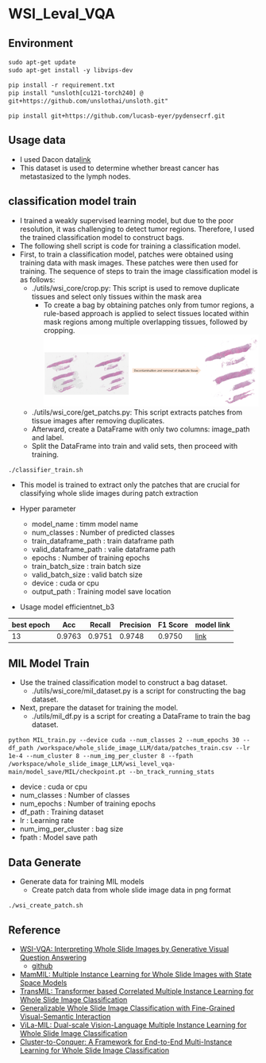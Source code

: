
# WSI_Leval_VQA

## Environment

```
sudo apt-get update
sudo apt-get install -y libvips-dev
```

```
pip install -r requirement.txt
pip install "unsloth[cu121-torch240] @ git+https://github.com/unslothai/unsloth.git"
```
```
pip install git+https://github.com/lucasb-eyer/pydensecrf.git
```

## Usage data
- I used Dacon data[link](https://dacon.io/competitions/official/236011/overview/description)
- This dataset is used to determine whether breast cancer has metastasized to the lymph nodes.

## classification model train
- I trained a weakly supervised learning model, but due to the poor resolution, it was challenging to detect tumor regions. Therefore, I used the trained classification model to construct bags.
- The following shell script is code for training a classification model.
- First, to train a classification model, patches were obtained using training data with mask images. These patches were then used for training. The sequence of steps to train the image classification model is as follows:
  - ./utils/wsi_core/crop.py: This script is used to remove duplicate tissues and select only tissues within the mask area
      - To create a bag by obtaining patches only from tumor regions, a rule-based approach is applied to select tissues located within mask regions among multiple overlapping tissues, followed by cropping.
        ![image1](./img/image_preprocessing.png)
  - ./utils/wsi_core/get_patchs.py: This script extracts patches from tissue images after removing duplicates.
  - Afterward, create a DataFrame with only two columns: image_path and label.
  - Split the DataFrame into train and valid sets, then proceed with training.

```
./classifier_train.sh

```
- This model is trained to extract only the patches that are crucial for classifying whole slide images during patch extraction
- Hyper parameter
  - model_name : timm model name  
  - num_classes : Number of predicted classes
  - train_dataframe_path : train dataframe path 
  - valid_dataframe_path : valie dataframe path  
  - epochs : Number of training epochs
  - train_batch_size : train batch size
  - valid_batch_size : valid batch size
  - device : cuda or cpu
  - output_path : Training model save location

- Usage model efficientnet_b3

| best epoch | Acc | Recall | Precision | F1 Score | model link |
| --- | --- | --- | --- | --- | --- |
| 13 | 0.9763 | 0.9751 | 0.9748 | 0.9750 | [link](-) |

## MIL Model Train
- Use the trained classification model to construct a bag dataset.
  - ./utils/wsi_core/mil_dataset.py is a script for constructing the bag dataset.
- Next, prepare the dataset for training the model.
  - ./utils/mil_df.py is a script for creating a DataFrame to train the bag dataset.

```
python MIL_train.py --device cuda --num_classes 2 --num_epochs 30 --df_path /workspace/whole_slide_image_LLM/data/patches_train.csv --lr 1e-4 --num_cluster 8 --num_img_per_cluster 8 --fpath /workspace/whole_slide_image_LLM/wsi_level_vqa-main/model_save/MIL/checkpoint.pt --bn_track_running_stats
```
- device : cuda or cpu
- num_classes : Number of classes
- num_epochs : Number of training epochs
- df_path : Training dataset
- lr : Learning rate
- num_img_per_cluster : bag size
- fpath : Model save path 

## Data Generate
- Generate data for training MIL models
  - Create patch data from whole slide image data in png format
```
./wsi_create_patch.sh

```

## Reference
- [WSI-VQA: Interpreting Whole Slide Images by Generative Visual Question Answering](https://arxiv.org/abs/2407.05603)
  - [github](https://github.com/cpystan/WSI-VQA/tree/master?tab=readme-ov-file)
- [MamMIL: Multiple Instance Learning for Whole Slide Images with State Space Models](https://arxiv.org/pdf/2403.05160)
- [TransMIL: Transformer based Correlated Multiple Instance Learning for Whole Slide Image Classification](https://arxiv.org/abs/2106.00908)
- [Generalizable Whole Slide Image Classification with Fine-Grained Visual-Semantic Interaction](https://openaccess.thecvf.com/content/CVPR2024/papers/Li_Generalizable_Whole_Slide_Image_Classification_with_Fine-Grained_Visual-Semantic_Interaction_CVPR_2024_paper.pdf)
- [ViLa-MIL: Dual-scale Vision-Language Multiple Instance Learning for Whole Slide Image Classification](https://openaccess.thecvf.com/content/CVPR2024/papers/Shi_ViLa-MIL_Dual-scale_Vision-Language_Multiple_Instance_Learning_for_Whole_Slide_Image_CVPR_2024_paper.pdf)
- [Cluster-to-Conquer: A Framework for End-to-End Multi-Instance Learning for Whole Slide Image Classification](https://arxiv.org/pdf/2103.10626)

